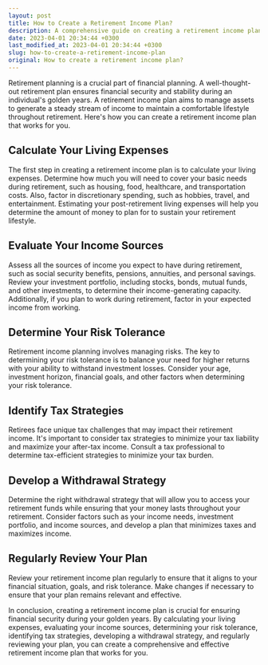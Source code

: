 ```yaml
---
layout: post
title: How to Create a Retirement Income Plan?
description: A comprehensive guide on creating a retirement income plan to ensure financial security during retirement.
date: 2023-04-01 20:34:44 +0300
last_modified_at: 2023-04-01 20:34:44 +0300
slug: how-to-create-a-retirement-income-plan
original: How to create a retirement income plan?
---
```

Retirement planning is a crucial part of financial planning. A well-thought-out retirement plan ensures financial security and stability during an individual's golden years. A retirement income plan aims to manage assets to generate a steady stream of income to maintain a comfortable lifestyle throughout retirement. Here's how you can create a retirement income plan that works for you.

## Calculate Your Living Expenses

The first step in creating a retirement income plan is to calculate your living expenses. Determine how much you will need to cover your basic needs during retirement, such as housing, food, healthcare, and transportation costs. Also, factor in discretionary spending, such as hobbies, travel, and entertainment. Estimating your post-retirement living expenses will help you determine the amount of money to plan for to sustain your retirement lifestyle.

## Evaluate Your Income Sources

Assess all the sources of income you expect to have during retirement, such as social security benefits, pensions, annuities, and personal savings. Review your investment portfolio, including stocks, bonds, mutual funds, and other investments, to determine their income-generating capacity. Additionally, if you plan to work during retirement, factor in your expected income from working.

## Determine Your Risk Tolerance

Retirement income planning involves managing risks. The key to determining your risk tolerance is to balance your need for higher returns with your ability to withstand investment losses. Consider your age, investment horizon, financial goals, and other factors when determining your risk tolerance.

## Identify Tax Strategies

Retirees face unique tax challenges that may impact their retirement income. It's important to consider tax strategies to minimize your tax liability and maximize your after-tax income. Consult a tax professional to determine tax-efficient strategies to minimize your tax burden.

## Develop a Withdrawal Strategy

Determine the right withdrawal strategy that will allow you to access your retirement funds while ensuring that your money lasts throughout your retirement. Consider factors such as your income needs, investment portfolio, and income sources, and develop a plan that minimizes taxes and maximizes income.

## Regularly Review Your Plan

Review your retirement income plan regularly to ensure that it aligns to your financial situation, goals, and risk tolerance. Make changes if necessary to ensure that your plan remains relevant and effective.

In conclusion, creating a retirement income plan is crucial for ensuring financial security during your golden years. By calculating your living expenses, evaluating your income sources, determining your risk tolerance, identifying tax strategies, developing a withdrawal strategy, and regularly reviewing your plan, you can create a comprehensive and effective retirement income plan that works for you.